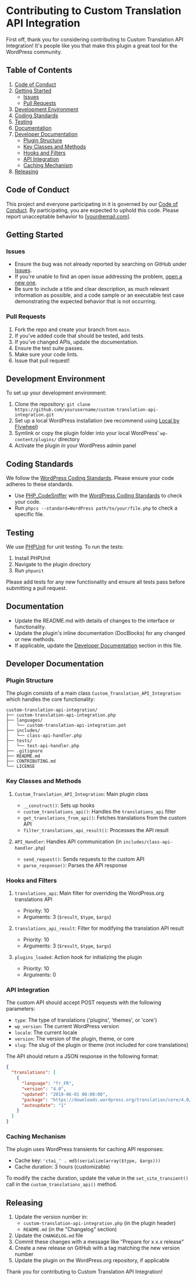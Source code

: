 # Contributing to Custom Translation API Integration

First off, thank you for considering contributing to Custom Translation API Integration! It's people like you that make this plugin a great tool for the WordPress community.

## Table of Contents

1. [Code of Conduct](#code-of-conduct)
2. [Getting Started](#getting-started)
   - [Issues](#issues)
   - [Pull Requests](#pull-requests)
3. [Development Environment](#development-environment)
4. [Coding Standards](#coding-standards)
5. [Testing](#testing)
6. [Documentation](#documentation)
7. [Developer Documentation](#developer-documentation)
   - [Plugin Structure](#plugin-structure)
   - [Key Classes and Methods](#key-classes-and-methods)
   - [Hooks and Filters](#hooks-and-filters)
   - [API Integration](#api-integration)
   - [Caching Mechanism](#caching-mechanism)
8. [Releasing](#releasing)

## Code of Conduct

This project and everyone participating in it is governed by our [Code of Conduct](CODE_OF_CONDUCT.md). By participating, you are expected to uphold this code. Please report unacceptable behavior to [your@email.com].

## Getting Started

### Issues

- Ensure the bug was not already reported by searching on GitHub under [Issues](https://github.com/yourusername/custom-translation-api-integration/issues).
- If you're unable to find an open issue addressing the problem, [open a new one](https://github.com/yourusername/custom-translation-api-integration/issues/new).
- Be sure to include a title and clear description, as much relevant information as possible, and a code sample or an executable test case demonstrating the expected behavior that is not occurring.

### Pull Requests

1. Fork the repo and create your branch from `main`.
2. If you've added code that should be tested, add tests.
3. If you've changed APIs, update the documentation.
4. Ensure the test suite passes.
5. Make sure your code lints.
6. Issue that pull request!

## Development Environment

To set up your development environment:

1. Clone the repository: `git clone https://github.com/yourusername/custom-translation-api-integration.git`
2. Set up a local WordPress installation (we recommend using [Local by Flywheel](https://localwp.com/))
3. Symlink or copy the plugin folder into your local WordPress' `wp-content/plugins/` directory
4. Activate the plugin in your WordPress admin panel

## Coding Standards

We follow the [WordPress Coding Standards](https://make.wordpress.org/core/handbook/best-practices/coding-standards/). Please ensure your code adheres to these standards.

- Use [PHP_CodeSniffer](https://github.com/squizlabs/PHP_CodeSniffer) with the [WordPress Coding Standards](https://github.com/WordPress/WordPress-Coding-Standards) to check your code.
- Run `phpcs --standard=WordPress path/to/your/file.php` to check a specific file.

## Testing

We use [PHPUnit](https://phpunit.de/) for unit testing. To run the tests:

1. Install PHPUnit
2. Navigate to the plugin directory
3. Run `phpunit`

Please add tests for any new functionality and ensure all tests pass before submitting a pull request.

## Documentation

- Update the README.md with details of changes to the interface or functionality.
- Update the plugin's inline documentation (DocBlocks) for any changed or new methods.
- If applicable, update the [Developer Documentation](#developer-documentation) section in this file.

## Developer Documentation

### Plugin Structure

The plugin consists of a main class `Custom_Translation_API_Integration` which handles the core functionality:

```
custom-translation-api-integration/
├── custom-translation-api-integration.php
├── languages/
│   └── custom-translation-api-integration.pot
├── includes/
│   └── class-api-handler.php
├── tests/
│   └── test-api-handler.php
├── .gitignore
├── README.md
├── CONTRIBUTING.md
└── LICENSE
```

### Key Classes and Methods

1. `Custom_Translation_API_Integration`: Main plugin class
   - `__construct()`: Sets up hooks
   - `custom_translations_api()`: Handles the `translations_api` filter
   - `get_translations_from_api()`: Fetches translations from the custom API
   - `filter_translations_api_result()`: Processes the API result

2. `API_Handler`: Handles API communication (in `includes/class-api-handler.php`)
   - `send_request()`: Sends requests to the custom API
   - `parse_response()`: Parses the API response

### Hooks and Filters

1. `translations_api`: Main filter for overriding the WordPress.org translations API
   - Priority: 10
   - Arguments: 3 (`$result`, `$type`, `$args`)

2. `translations_api_result`: Filter for modifying the translation API result
   - Priority: 10
   - Arguments: 3 (`$result`, `$type`, `$args`)

3. `plugins_loaded`: Action hook for initializing the plugin
   - Priority: 10
   - Arguments: 0

### API Integration

The custom API should accept POST requests with the following parameters:

- `type`: The type of translations ('plugins', 'themes', or 'core')
- `wp_version`: The current WordPress version
- `locale`: The current locale
- `version`: The version of the plugin, theme, or core
- `slug`: The slug of the plugin or theme (not included for core translations)

The API should return a JSON response in the following format:

```json
{
  "translations": [
    {
      "language": "fr_FR",
      "version": "4.0",
      "updated": "2019-06-01 00:00:00",
      "package": "https://downloads.wordpress.org/translation/core/4.0/fr_FR.zip",
      "autoupdate": "1"
    }
  ]
}
```

### Caching Mechanism

The plugin uses WordPress transients for caching API responses:

- Cache key: `'ctai_' . md5(serialize(array($type, $args)))`
- Cache duration: 3 hours (customizable)

To modify the cache duration, update the value in the `set_site_transient()` call in the `custom_translations_api()` method.

## Releasing

1. Update the version number in:
   - `custom-translation-api-integration.php` (in the plugin header)
   - `README.md` (in the "Changelog" section)
2. Update the `CHANGELOG.md` file
3. Commit these changes with a message like "Prepare for x.x.x release"
4. Create a new release on GitHub with a tag matching the new version number
5. Update the plugin on the WordPress.org repository, if applicable

Thank you for contributing to Custom Translation API Integration!
